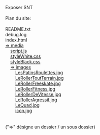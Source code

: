 Exposer SNT
</br></br>
Plan du site:
</br></br>
README.txt</br>
debug.log</br>
index.html</br>
[=> media](https://github.com/JLUSE63/le-roller.github.io/blob/index/media)</br>
&nbsp;&nbsp;&nbsp;&nbsp;[script.js](https://github.com/JLUSE63/le-roller.github.io/blob/index/media/script.js)</br>
&nbsp;&nbsp;&nbsp;&nbsp;[styleWhite.css](https://github.com/JLUSE63/le-roller.github.io/blob/index/media/styleWhite.css)</br>
&nbsp;&nbsp;&nbsp;&nbsp;[styleBlack.css](https://github.com/JLUSE63/le-roller.github.io/blob/index/media/styleBlack.css)</br>
&nbsp;&nbsp;&nbsp;&nbsp;[=> images](https://github.com/JLUSE63/le-roller.github.io/blob/index/media/images)</br>
&nbsp;&nbsp;&nbsp;&nbsp;&nbsp;&nbsp;&nbsp;&nbsp;[LesPatinsRoulettes.jpg](https://github.com/JLUSE63/le-roller.github.io/blob/index/media/images/LesPatinsRoulettes.jpg)</br>
&nbsp;&nbsp;&nbsp;&nbsp;&nbsp;&nbsp;&nbsp;&nbsp;[LeRollerToutTerrain.jpg](https://github.com/JLUSE63/le-roller.github.io/blob/index/media/images/LeRollerToutTerrain.jpg)</br>
&nbsp;&nbsp;&nbsp;&nbsp;&nbsp;&nbsp;&nbsp;&nbsp;[LeRollerFreeskate.jpg](https://github.com/JLUSE63/le-roller.github.io/blob/index/media/images/LeRollerFreeskate.jpg)</br>
&nbsp;&nbsp;&nbsp;&nbsp;&nbsp;&nbsp;&nbsp;&nbsp;[LeRollerFitness.jpg](https://github.com/JLUSE63/le-roller.github.io/blob/index/media/images/LeRollerFitness.jpg)</br>
&nbsp;&nbsp;&nbsp;&nbsp;&nbsp;&nbsp;&nbsp;&nbsp;[LeRollerDeVitesse.jpg](https://github.com/JLUSE63/le-roller.github.io/blob/index/media/images/LeRollerDeVitesse.jpg)</br>
&nbsp;&nbsp;&nbsp;&nbsp;&nbsp;&nbsp;&nbsp;&nbsp;[LeRollerAgressif.jpg](https://github.com/JLUSE63/le-roller.github.io/blob/index/media/images/LeRollerAgressif.jpg)</br>
&nbsp;&nbsp;&nbsp;&nbsp;&nbsp;&nbsp;&nbsp;&nbsp;[LeQuad.jpg](https://github.com/JLUSE63/le-roller.github.io/blob/index/media/images/LeQuad.jpg)</br>
&nbsp;&nbsp;&nbsp;&nbsp;&nbsp;&nbsp;&nbsp;&nbsp;[icon.jpg](https://github.com/JLUSE63/le-roller.github.io/blob/index/media/images/icon.jpg)</br>
</br></br>
("=>" désigne un dossier / un sous dossier)
